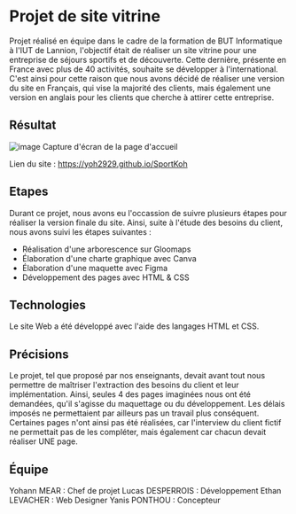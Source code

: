 # Projet de site vitrine
Projet réalisé en équipe dans le cadre de la formation de BUT Informatique à l'IUT de Lannion, l'objectif était de réaliser un site vitrine pour une entreprise de séjours sportifs et de découverte. Cette dernière, présente en France avec plus de 40 activités, souhaite se développer à l'international. C'est ainsi pour cette raison que nous avons décidé de réaliser une version du site en Français, qui vise la majorité des clients, mais également une version en anglais pour les clients que cherche à attirer cette entreprise.


## Résultat
![image](https://github.com/Yoh2929/SportKoh/assets/115641721/b73b5bfc-524c-48b9-8222-b45d92d5a4ef)
Capture d'écran de la page d'accueil

Lien du site : https://yoh2929.github.io/SportKoh


## Etapes
Durant ce projet, nous avons eu l'occassion de suivre plusieurs étapes pour réaliser la version finale du site. Ainsi, suite à l'étude des besoins du client, nous avons suivi les étapes suivantes : 
- Réalisation d'une arborescence sur Gloomaps
- Élaboration d'une charte graphique avec Canva
- Élaboration d'une maquette avec Figma
- Développement des pages avec HTML & CSS

## Technologies
Le site Web a été développé avec l'aide des langages HTML et CSS.

## Précisions
Le projet, tel que proposé par nos enseignants, devait avant tout nous permettre de maîtriser l'extraction des besoins du client et leur implémentation. Ainsi, seules 4 des pages imaginées nous ont été demandées, qu'il s'agisse du maquettage ou du développement. Les délais imposés ne permettaient par ailleurs pas un travail plus conséquent.
Certaines pages n'ont ainsi pas été réalisées, car l'interview du client fictif ne permettait pas de les compléter, mais également car chacun devait réaliser UNE page.

## Équipe
Yohann MEAR : Chef de projet
Lucas DESPERROIS : Développement
Ethan LEVACHER : Web Designer
Yanis PONTHOU : Concepteur
